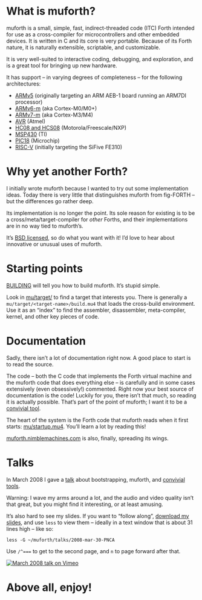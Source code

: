 
# What is muforth?

muforth is a small, simple, fast, indirect-threaded code (ITC) Forth intended
for use as a cross-compiler for microcontrollers and other embedded devices.
It is written in C and its core is very portable. Because of its Forth nature,
it is naturally extensible, scriptable, and customizable.

It is very well-suited to interactive coding, debugging, and exploration, and
is a great tool for bringing up new hardware.

It has support – in varying degrees of completeness – for the following
architectures:

  * [ARMv5](https://github.com/nimblemachines/muforth/tree/master/mu/target/ARM/v5) (originally targeting an ARM AEB-1 board running an ARM7DI processor)
  * [ARMv6-m](https://github.com/nimblemachines/muforth/tree/master/mu/target/ARM/v6-m) (aka Cortex-M0/M0+)
  * [ARMv7-m](https://github.com/nimblemachines/muforth/tree/master/mu/target/ARM/v7-m) (aka Cortex-M3/M4)
  * [AVR](https://github.com/nimblemachines/muforth/tree/master/mu/target/AVR) (Atmel)
  * [HC08 and HCS08](https://github.com/nimblemachines/muforth/tree/master/mu/target/HC08) (Motorola/Freescale/NXP)
  * [MSP430](https://github.com/nimblemachines/muforth/tree/master/mu/target/MSP430) (TI)
  * [PIC18](https://github.com/nimblemachines/muforth/tree/master/mu/target/PIC18) (Microchip)
  * [RISC-V](https://github.com/nimblemachines/muforth/tree/master/mu/target/RISC-V) (initially targeting the SiFive FE310)


# Why yet another Forth?

I initially wrote muforth because I wanted to try out some implementation
ideas. Today there is very little that distinguishes muforth from fig-FORTH –
but the differences go rather deep.

Its implementation is no longer the point. Its sole reason for existing
is to be a cross/meta/target-compiler for _other_ Forths, and their
implementations are in no way tied to muforth’s.

It’s [BSD
licensed](https://github.com/nimblemachines/muforth/blob/master/LICENSE), so do
what you want with it! I’d love to hear about innovative or unusual uses of
muforth.


# Starting points

[BUILDING](https://github.com/nimblemachines/muforth/blob/master/BUILDING)
will tell you how to build muforth. It’s stupid simple.

Look in
[mu/target/](https://github.com/nimblemachines/muforth/tree/master/mu/target)
to find a target that interests you. There is generally a
`mu/target/<target-name>/build.mu4` that loads the cross-build environment. Use
it as an “index” to find the assembler, disassembler, meta-compiler, kernel,
and other key pieces of code.


# Documentation

Sadly, there isn’t a lot of documentation right now. A good place to start is
to read the source.

The code – both the C code that implements the Forth virtual machine and the
muforth code that does everything else – is carefully and in some cases
extensively (even obsessively!) commented. Right now your best source of
documentation is the code! Luckily for you, there isn’t that much, so reading
it is actually possible. That’s part of the point of muforth; I want it to be a
[convivial tool](https://www.nimblemachines.com/convivial-tool/).

The heart of the system is the Forth code that muforth reads when it first
starts:
[mu/startup.mu4](https://github.com/nimblemachines/muforth/blob/master/mu/startup.mu4).
You’ll learn a lot by reading this!

[muforth.nimblemachines.com](https://muforth.nimblemachines.com/) is also,
finally, spreading its wings.


# Talks

In March 2008 I gave a [talk](https://vimeo.com/859408) about bootstrapping,
muforth, and [convivial tools](https://www.nimblemachines.com/convivial-tool/).

Warning: I wave my arms around a lot, and the audio and video quality isn’t
that great, but you might find it interesting, or at least amusing.

It’s also hard to see my slides. If you want to “follow along”, [download my
slides](https://github.com/nimblemachines/muforth/blob/master/talks/2008-mar-30-PNCA),
and use `less` to view them – ideally in a text window that is about 31 lines
high – like so:

```
less -G ~/muforth/talks/2008-mar-30-PNCA
```

Use `/^===` to get to the second page, and `n` to page forward after that.

[![March 2008 talk on Vimeo](https://i.vimeocdn.com/video/53151468)](https://vimeo.com/859408)

# Above all, enjoy!
